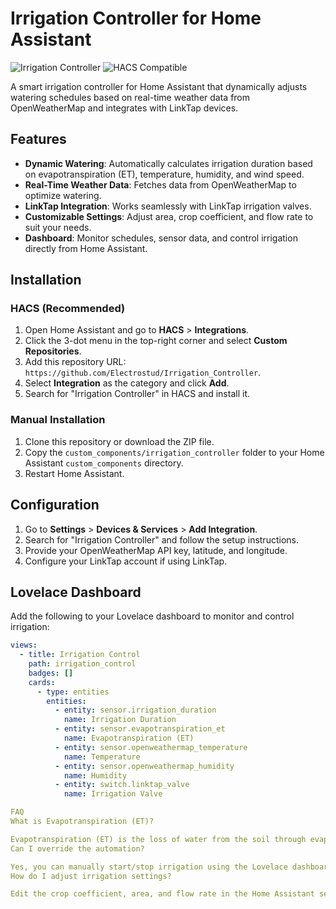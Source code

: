 # Irrigation Controller for Home Assistant

![Irrigation Controller](https://img.shields.io/github/v/release/Electrostud/Irrigation_Controller)
![HACS Compatible](https://img.shields.io/badge/HACS-Compatible-green)

A smart irrigation controller for Home Assistant that dynamically adjusts watering schedules based on real-time weather data from OpenWeatherMap and integrates with LinkTap devices.

## Features
- **Dynamic Watering**: Automatically calculates irrigation duration based on evapotranspiration (ET), temperature, humidity, and wind speed.
- **Real-Time Weather Data**: Fetches data from OpenWeatherMap to optimize watering.
- **LinkTap Integration**: Works seamlessly with LinkTap irrigation valves.
- **Customizable Settings**: Adjust area, crop coefficient, and flow rate to suit your needs.
- **Dashboard**: Monitor schedules, sensor data, and control irrigation directly from Home Assistant.

## Installation

### HACS (Recommended)
1. Open Home Assistant and go to **HACS** > **Integrations**.
2. Click the 3-dot menu in the top-right corner and select **Custom Repositories**.
3. Add this repository URL: `https://github.com/Electrostud/Irrigation_Controller`.
4. Select **Integration** as the category and click **Add**.
5. Search for "Irrigation Controller" in HACS and install it.

### Manual Installation
1. Clone this repository or download the ZIP file.
2. Copy the `custom_components/irrigation_controller` folder to your Home Assistant `custom_components` directory.
3. Restart Home Assistant.

## Configuration
1. Go to **Settings** > **Devices & Services** > **Add Integration**.
2. Search for "Irrigation Controller" and follow the setup instructions.
3. Provide your OpenWeatherMap API key, latitude, and longitude.
4. Configure your LinkTap account if using LinkTap.

## Lovelace Dashboard
Add the following to your Lovelace dashboard to monitor and control irrigation:

```yaml
views:
  - title: Irrigation Control
    path: irrigation_control
    badges: []
    cards:
      - type: entities
        entities:
          - entity: sensor.irrigation_duration
            name: Irrigation Duration
          - entity: sensor.evapotranspiration_et
            name: Evapotranspiration (ET)
          - entity: sensor.openweathermap_temperature
            name: Temperature
          - entity: sensor.openweathermap_humidity
            name: Humidity
          - entity: switch.linktap_valve
            name: Irrigation Valve

FAQ
What is Evapotranspiration (ET)?

Evapotranspiration (ET) is the loss of water from the soil through evaporation and plant transpiration. It determines how much water your plants need.
Can I override the automation?

Yes, you can manually start/stop irrigation using the Lovelace dashboard.
How do I adjust irrigation settings?

Edit the crop coefficient, area, and flow rate in the Home Assistant settings.
